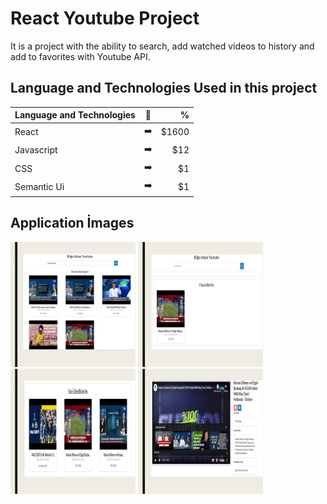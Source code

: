 # React Youtube Project 
It is a project with the ability to search, add watched videos to history and add to favorites with Youtube API.

## Language and Technologies Used in this project

| Language and Technologies | :mag_right:  | %|
| :------------ |:---------------:| -----:|
| React     | :arrow_right:| $1600 |
| Javascript     | :arrow_right:      |   $12 |
| CSS | :arrow_right:     |    $1 |
| Semantic Ui |:arrow_right:      |    $1 |

## Application İmages
<p>
<a href="https://github.com/cagatay-oztekin/React-Youtube-Project/blob/master/img/y1.png" target="_blank">
<img src="https://github.com/cagatay-oztekin/React-Youtube-Project/blob/master/img/y1.png" width="200" style="max-width:100%;"></a>
  
<a href="https://github.com/cagatay-oztekin/React-Youtube-Project/blob/master/img/y2.png" target="_blank">
<img src="https://github.com/cagatay-oztekin/React-Youtube-Project/blob/master/img/y2.png" width="200" style="max-width:100%;"></a>
  
<a href="https://github.com/cagatay-oztekin/React-Youtube-Project/blob/master/img/y3.png" target="_blank">
<img src="https://github.com/cagatay-oztekin/React-Youtube-Project/blob/master/img/y3.png" width="200" style="max-width:100%;"></a>
  
  <a href="https://github.com/cagatay-oztekin/React-Youtube-Project/blob/master/img/y4.png" target="_blank">
<img src="https://github.com/cagatay-oztekin/React-Youtube-Project/blob/master/img/y4.png" width="200" style="max-width:100%;"></a>
</p>
